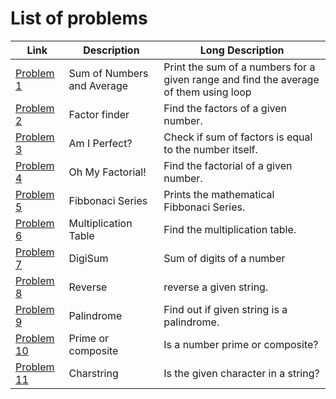 # List of problems

Link | Description | Long Description
-----|-------------|-----------------
[Problem 1](problem1.py) | Sum of Numbers and Average | Print the sum of a numbers for a given range and find the average of them using loop
[Problem 2](problem2.py) | Factor finder | Find the factors of a given number.
[Problem 3](problem3.py) | Am I Perfect? | Check if sum of factors is equal to the number itself.
[Problem 4](problem4.py) | Oh My Factorial! | Find the factorial of a given number.
[Problem 5](problem5.py) | Fibbonaci Series | Prints the mathematical Fibbonaci Series.
[Problem 6](problem6.py) | Multiplication Table | Find the multiplication table.
[Problem 7](problem7.py) | DigiSum | Sum of digits of a number
[Problem 8](problem8.py) | Reverse | reverse a given string.
[Problem 9](problem9.py) | Palindrome | Find out if given string is a palindrome.
[Problem 10](problem10.py) | Prime or composite | Is a number prime or composite?
[Problem 11](problem11.py) | Charstring | Is the given character in a string?
